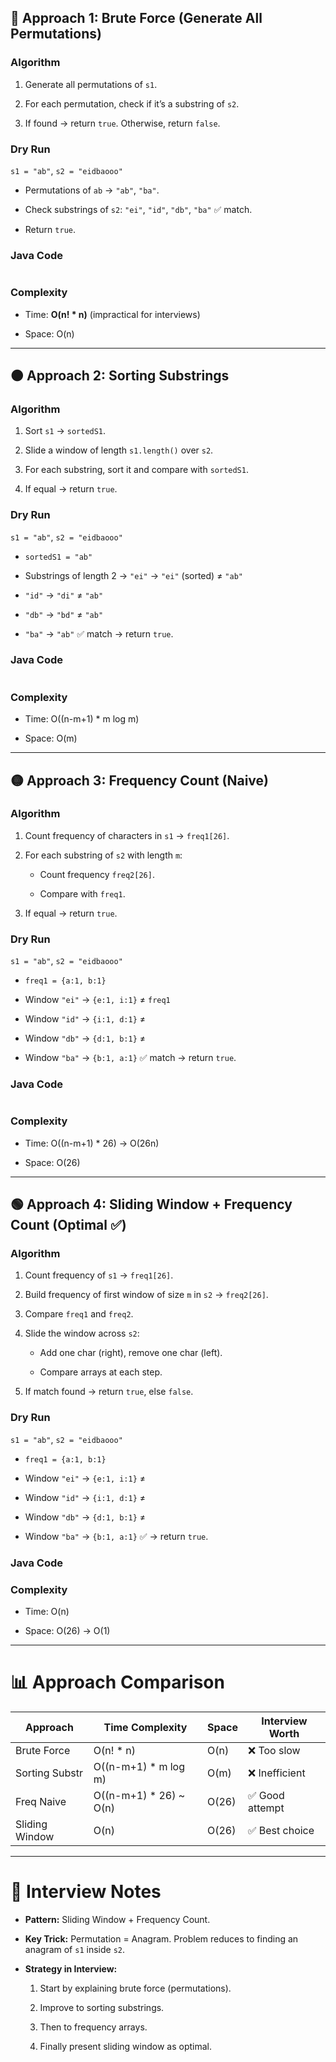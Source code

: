 


















## 🔴 Approach 1: Brute Force (Generate All Permutations)

### Algorithm

1. Generate all permutations of `s1`.
    
2. For each permutation, check if it’s a substring of `s2`.
    
3. If found → return `true`. Otherwise, return `false`.
    

### Dry Run

`s1 = "ab"`, `s2 = "eidbaooo"`

- Permutations of `ab` → `"ab"`, `"ba"`.
    
- Check substrings of `s2`: `"ei"`, `"id"`, `"db"`, `"ba"` ✅ match.
    
- Return `true`.
    

### Java Code
```

```


### Complexity

- Time: **O(n! * n)** (impractical for interviews)
    
- Space: O(n)
    

---

## 🟠 Approach 2: Sorting Substrings

### Algorithm

1. Sort `s1` → `sortedS1`.
    
2. Slide a window of length `s1.length()` over `s2`.
    
3. For each substring, sort it and compare with `sortedS1`.
    
4. If equal → return `true`.
    

### Dry Run

`s1 = "ab"`, `s2 = "eidbaooo"`

- `sortedS1 = "ab"`
    
- Substrings of length 2 → `"ei"` → `"ei"` (sorted) ≠ `"ab"`
    
- `"id"` → `"di"` ≠ `"ab"`
    
- `"db"` → `"bd"` ≠ `"ab"`
    
- `"ba"` → `"ab"` ✅ match → return `true`.
    

### Java Code

```java

```

### Complexity

- Time: O((n-m+1) * m log m)
    
- Space: O(m)
    

---

## 🟡 Approach 3: Frequency Count (Naive)

### Algorithm

1. Count frequency of characters in `s1` → `freq1[26]`.
    
2. For each substring of `s2` with length `m`:
    
    - Count frequency `freq2[26]`.
        
    - Compare with `freq1`.
        
3. If equal → return `true`.
    

### Dry Run

`s1 = "ab"`, `s2 = "eidbaooo"`

- `freq1 = {a:1, b:1}`
    
- Window `"ei"` → `{e:1, i:1}` ≠ `freq1`
    
- Window `"id"` → `{i:1, d:1}` ≠
    
- Window `"db"` → `{d:1, b:1}` ≠
    
- Window `"ba"` → `{b:1, a:1}` ✅ match → return `true`.
    

### Java Code

```java

```

### Complexity

- Time: O((n-m+1) * 26) → O(26n)
    
- Space: O(26)
    

---

## 🟢 Approach 4: Sliding Window + Frequency Count (Optimal ✅)

### Algorithm

1. Count frequency of `s1` → `freq1[26]`.
    
2. Build frequency of first window of size `m` in `s2` → `freq2[26]`.
    
3. Compare `freq1` and `freq2`.
    
4. Slide the window across `s2`:
    
    - Add one char (right), remove one char (left).
        
    - Compare arrays at each step.
        
5. If match found → return `true`, else `false`.
    

### Dry Run

`s1 = "ab"`, `s2 = "eidbaooo"`

- `freq1 = {a:1, b:1}`
    
- Window `"ei"` → `{e:1, i:1}` ≠
    
- Window `"id"` → `{i:1, d:1}` ≠
    
- Window `"db"` → `{d:1, b:1}` ≠
    
- Window `"ba"` → `{b:1, a:1}` ✅ → return `true`.
    

### Java Code



### Complexity

- Time: O(n)
    
- Space: O(26) → O(1)
    

---

# 📊 Approach Comparison

|Approach|Time Complexity|Space|Interview Worth|
|---|---|---|---|
|Brute Force|O(n! * n)|O(n)|❌ Too slow|
|Sorting Substr|O((n-m+1) * m log m)|O(m)|❌ Inefficient|
|Freq Naive|O((n-m+1) * 26) ~ O(n)|O(26)|✅ Good attempt|
|Sliding Window|O(n)|O(26)|✅ Best choice|

---

# 🎯 Interview Notes

- **Pattern:** Sliding Window + Frequency Count.
    
- **Key Trick:** Permutation = Anagram. Problem reduces to finding an anagram of `s1` inside `s2`.
    
- **Strategy in Interview:**
    
    1. Start by explaining brute force (permutations).
        
    2. Improve to sorting substrings.
        
    3. Then to frequency arrays.
        
    4. Finally present sliding window as optimal.